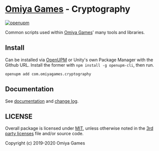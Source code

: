 # [Omiya Games](https://www.omiyagames.com/) - Cryptography

[![openupm](https://img.shields.io/npm/v/com.omiyagames.cryptography?label=openupm&registry_uri=https://package.openupm.com)](https://openupm.com/packages/com.omiyagames.cryptography/)

Common scripts used within [Omiya Games](https://www.omiyagames.com/)' many tools and libraries.

## Install

Can be installed via [OpenUPM](https://openupm.com/) or Unity's own Package Manager with the Github URL.  Install the former with `npm install -g openupm-cli`, then run.

```
openupm add com.omiyagames.cryptography
```

## Documentation

See [documentation](/Documentation~/Cryptography.md) and [change log](/CHANGELOG.md).

## LICENSE

Overall package is licensed under [MIT](/LICENSE.md), unless otherwise noted in the [3rd party licenses](/THIRD%20PARTY%20NOTICES.md) file and/or source code.

Copyright (c) 2019-2020 Omiya Games
